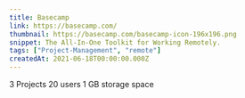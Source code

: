 ```yaml
---
title: Basecamp
link: https://basecamp.com/
thumbnail: https://basecamp.com/basecamp-icon-196x196.png
snippet: The All-In-One Toolkit for Working Remotely.
tags: ["Project-Management", "remote"]
createdAt: 2021-06-18T00:00:00.000Z
---
```

3 Projects
20 users
1 GB storage space